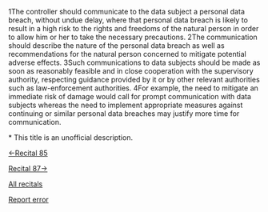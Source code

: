 
1The controller should communicate to the data subject a personal data breach, without undue delay, where that personal data breach is likely to result in a high risk to the rights and freedoms of the natural person in order to allow him or her to take the necessary precautions. 2The communication should describe the nature of the personal data breach as well as recommendations for the natural person concerned to mitigate potential adverse effects. 3Such communications to data subjects should be made as soon as reasonably feasible and in close cooperation with the supervisory authority, respecting guidance provided by it or by other relevant authorities such as law-enforcement authorities. 4For example, the need to mitigate an immediate risk of damage would call for prompt communication with data subjects whereas the need to implement appropriate measures against continuing or similar personal data breaches may justify more time for communication.


\* This title is an unofficial description.




[←Recital 85](https://gdpr-info.eu/recitals/no-85/ "85 - Notification Obligation of Breaches to the Supervisory Authority")


[Recital 87→](https://gdpr-info.eu/recitals/no-87/ "87 - Promptness of Reporting / Notification")


[All recitals](https://gdpr-info.eu/recitals/)

[Report error](https://gdpr-info.eu/gf/?TB_iframe=true&height=306 "Your message")

